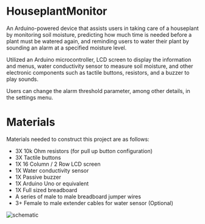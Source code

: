# HouseplantMonitor
An Arduino-powered device that assists users in taking care of a houseplant by monitoring soil moisture, predicting how much time is needed
before a plant must be watered again, and reminding users to water their plant by sounding an alarm at a specified moisture level.

Utilized an Arduino microcontroller, LCD screen to display the information and menus, water conductivity sensor to measure soil
moisture, and other electronic components such as tactile buttons, resistors, and a buzzer to play sounds.

Users can change the alarm threshold parameter, among other details, in the settings menu.

# Materials
Materials needed to construct this project are as follows:

* 3X 10k Ohm resistors (for pull up button configuration)
* 3X Tactile buttons
* 1X 16 Column / 2 Row LCD screen
* 1X Water conductivity sensor
* 1X Passive buzzer
* 1X Arduino Uno or equivalent
* 1X Full sized breadboard
* A series of male to male breadboard jumper wires
* 3+ Female to male extender cables for water sensor (Optional)

![schematic](https://i.imgur.com/8aD33ST.jpg)
